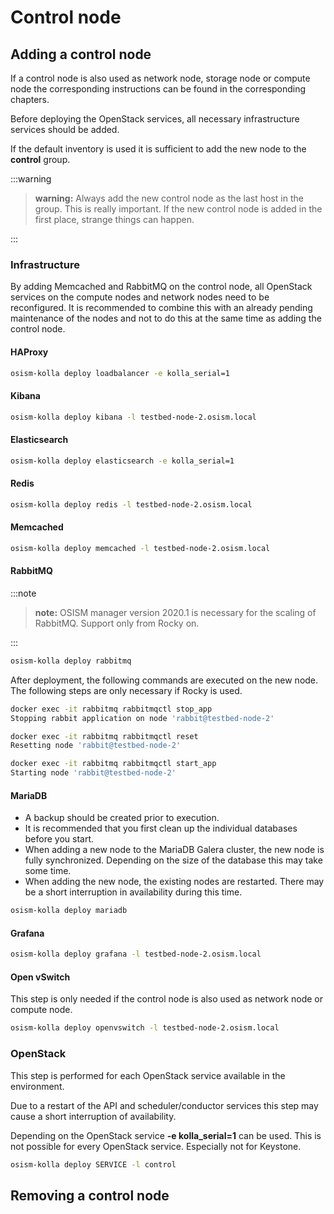 # Control node

## Adding a control node

If a control node is also used as network node, storage node or compute node the corresponding instructions can be found in the
corresponding chapters.

Before deploying the OpenStack services, all necessary infrastructure services should be added.

If the default inventory is used it is sufficient to add the new node to the **control** group.

:::warning

>**warning:** Always add the new control node as the last host in the group. This is really important. If the new control node is
>added in the first place, strange things can happen.

:::

### Infrastructure

By adding Memcached and RabbitMQ on the control node, all OpenStack services on the compute nodes and network nodes need to be
reconfigured. It is recommended to combine this with an already pending maintenance of the nodes and not to do this at the same
time as adding the control node.

#### HAProxy

```sh
osism-kolla deploy loadbalancer -e kolla_serial=1
```

#### Kibana

```sh
osism-kolla deploy kibana -l testbed-node-2.osism.local
```

#### Elasticsearch

```sh
osism-kolla deploy elasticsearch -e kolla_serial=1
```

#### Redis

```sh
osism-kolla deploy redis -l testbed-node-2.osism.local
```

#### Memcached

```sh
osism-kolla deploy memcached -l testbed-node-2.osism.local
```

#### RabbitMQ

:::note

>**note:** OSISM manager version 2020.1 is necessary for the scaling of RabbitMQ. Support only from Rocky on.

:::

```sh
osism-kolla deploy rabbitmq
```

After deployment, the following commands are executed on the new node. The following steps are only necessary if Rocky is used.

```sh
docker exec -it rabbitmq rabbitmqctl stop_app
Stopping rabbit application on node 'rabbit@testbed-node-2'
```

```sh
docker exec -it rabbitmq rabbitmqctl reset
Resetting node 'rabbit@testbed-node-2'
```

```sh
docker exec -it rabbitmq rabbitmqctl start_app
Starting node 'rabbit@testbed-node-2'
```

#### MariaDB

* A backup should be created prior to execution.
* It is recommended that you first clean up the individual databases before you start.
* When adding a new node to the MariaDB Galera cluster, the new node is fully synchronized. Depending on the size of the database
  this may take some time.
* When adding the new node, the existing nodes are restarted. There may be a short interruption in availability during this time.

```sh
osism-kolla deploy mariadb
```

#### Grafana

```sh
osism-kolla deploy grafana -l testbed-node-2.osism.local
```

#### Open vSwitch

This step is only needed if the control node is also used as network node or compute node.

```sh
osism-kolla deploy openvswitch -l testbed-node-2.osism.local
```

### OpenStack

This step is performed for each OpenStack service available in the environment.

Due to a restart of the API and scheduler/conductor services this step may cause a short interruption of availability.

Depending on the OpenStack service **-e kolla_serial=1** can be used. This is not possible for every OpenStack service.
Especially not for Keystone.

```sh
osism-kolla deploy SERVICE -l control
```

## Removing a control node
